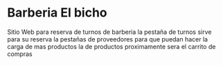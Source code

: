 # Barberia El bicho
Sitio Web para reserva de turnos de barberia
la pestaña de turnos sirve para su reserva
la pestañas de proveedores para que puedan hacer la carga de mas productos
la de productos proximamente sera el carrito de compras
